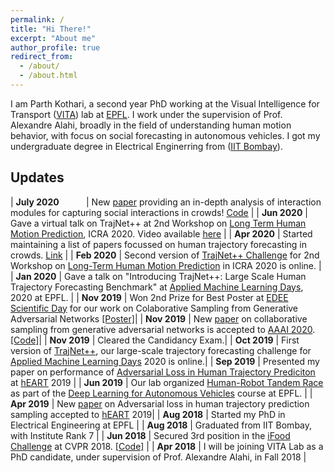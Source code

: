```yaml
---
permalink: /
title: "Hi There!"
excerpt: "About me"
author_profile: true
redirect_from: 
  - /about/
  - /about.html
---
```


I am Parth Kothari, a second year PhD working at the Visual Intelligence for Transport ([VITA](https://www.epfl.ch/labs/vita/)) lab at [EPFL](https://www.epfl.ch/en/). I work under the supervision of Prof. Alexandre Alahi, broadly in the field of understanding human motion behavior, with focus on social forecasting in autonomous vehicles. I got my undergraduate degree in Electrical Enginerring from ([IIT Bombay](http://www.iitb.ac.in)).

Updates
-------

| **July 2020**	&nbsp; &nbsp; &nbsp; &nbsp; &nbsp; 	| New [paper](https://arxiv.org/pdf/2007.03639.pdf) providing an in-depth analysis of interaction modules for capturing social interactions in crowds! [Code](https://github.com/vita-epfl/trajnetplusplusbaselines) |
| **Jun 2020**     | Gave a virtual talk on TrajNet++ at 2nd Workshop on 													 [Long Term Human Motion Prediction](https://motionpredictionicra2020.github.io), ICRA 2020. Video available [here](https://www.youtube.com/watch?v=pIgLJm2V5aE&list=PLrLNIllEiqRAb-eDahuDJunDSC7lP2V78&index=9) |
| **Apr 2020**  	| Started maintaining a list of papers focussed on human trajectory forecasting in crowds. [Link](https://github.com/theDebugger811/human-trajectory-forecasting-papers) |
| **Feb 2020** | Second version of [TrajNet++ Challenge](https://www.aicrowd.com/challenges/trajnet-a-trajectory-forecasting-challenge) for 2nd Workshop on [Long-Term Human Motion Prediction](https://motionpredictionicra2020.github.io) in ICRA 2020 is online. |
| **Jan 2020**  	| Gave a talk on "Introducing TrajNet++: Large Scale Human Trajectory Forecasting Benchmark" at 								[Applied Machine Learning Days](https://appliedmldays.org), 2020 at EPFL. |
| **Nov 2019**     	| Won 2nd Prize for Best Poster at [EDEE Scientific Day](https://www.epfl.ch/education/phd/programs/edee-electrical-engineering) 					 	 for our work on Colaborative Sampling from Generative Adversarial Networks [[Poster]](http://theDebugger811.github.io/files/EDEE.pdf)|
| **Nov 2019**     	| New [paper](https://arxiv.org/pdf/1902.00813.pdf) on collaborative sampling from generative adversarial networks is accepted to 					     [AAAI 2020](https://aaai.org/Conferences/AAAI-20/). [[Code]](https://github.com/vita-epfl/collaborative-gan-sampling)|
| **Nov 2019**     	| Cleared the Candidancy Exam.|
| **Oct 2019**		| First version of [TrajNet++](https://www.aicrowd.com/challenges/trajnet-a-trajectory-forecasting-challenge), our large-scale 							 trajectory forecasting challenge for [Applied Machine Learning Days](https://appliedmldays.org) 2020 is online.|
| **Sep 2019**     	| Presented my paper on performance of 																													 [Adversarial Loss in Human Trajectory Prediciton](https://transp-or.epfl.ch/heart/2019/abstracts/hEART_2019_paper_148.pdf) at 							 [hEART](http://heart2019.bme.hu) 2019 |
| **Jun 2019**     	| Our lab organized [Human-Robot Tandem Race](https://www.facebook.com/watch/?v=859118111133490) as part of the 										  [Deep Learning for Autonomous Vehicles](https://edu.epfl.ch/coursebook/fr/deep-learning-for-autonomous-vehicles-CIVIL-459) course at 					      EPFL. |
| **Apr 2019**     	| New [paper](https://transp-or.epfl.ch/heart/2019/abstracts/hEART_2019_paper_148.pdf) on Adversarial loss in human trajectory 						      prediction sampling accepted to [hEART](http://heart2019.bme.hu) 2019|
| **Aug 2018**     	| Started my PhD in Electrical Engineering at EPFL |
| **Aug 2018**     	| Graduated from IIT Bombay, with Institute Rank 7 |
| **Jun 2018**     	| Secured 3rd position in the [iFood Challenge](https://www.kaggle.com/c/ifood2018/leaderboard) at CVPR 2018. 											 [[Code]](https://github.com/TheShadow29/Ifood-challenge-2018) |
| **Apr 2018**     	| I will be joining VITA Lab as a PhD candidate, under supervision of Prof. Alexandre Alahi, in Fall 2018 | 
